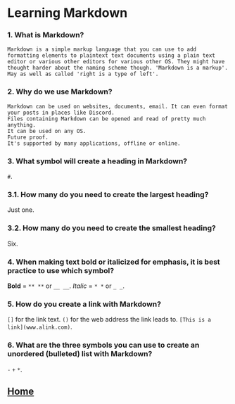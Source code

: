 # Learning Markdown

### 1. What is Markdown?  
    Markdown is a simple markup language that you can use to add formatting elements to plaintext text documents using a plain text editor or various other editors for various other OS. They might have thought harder about the naming scheme though. 'Markdown is a markup'. May as well as called 'right is a type of left'.  

### 2. Why do we use Markdown?  
    Markdown can be used on websites, documents, email. It can even format your posts in places like Discord.  
    Files containing Markdown can be opened and read of pretty much anything.  
    It can be used on any OS.  
    Future proof.  
    It's supported by many applications, offline or online.  

### 3. What symbol will create a heading in Markdown?    
`#`.  


### 3.1. How many do you need to create the largest heading?    
Just one.  


### 3.2. How many do you need to create the smallest heading?    
Six.  


### 4. When making text bold or italicized for emphasis, it is best practice to use which symbol?    
  **Bold** = `** **` or `__ __`.  *Italic* = `* *` or `_ _`.  


### 5. How do you create a link with Markdown?   
`[]` for the link text. `()` for the web address the link leads to. `[This is a link](www.alink.com)`.  


### 6. What are the three symbols you can use to create an unordered (bulleted) list with Markdown?    
`-` `+` `*`.  

## [Home](/README.md)